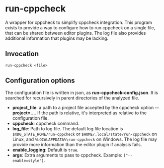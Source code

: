 # run-cppcheck

A wrapper for cppcheck to simplify cppcheck integration. This program exists to provide a way
to configure how to run cppcheck on a single file, that can be shared between editor plugins.
The log file also provides additional information that plugins may be lacking.

## Invocation

```console
run-cppcheck <file>
```

## Configuration options
The configuration file is written in json, as **run-cppcheck-config.json**. It is searched for recursively in parent directories of the analyzed file.

- **project_file**: a path to a project file accepted by the cppcheck option **--project=...**. If the path is relative,
                    it's interpreted as relative to the configuration file.
- **cppcheck**: cppcheck command.
- **log_file**: Path to log file. The default log file location is `$XDG_STATE_HOME/run-cppcheck` or `$HOME/.local/state/run-cppcheck` on Linux,
                and `%LOCALAPPDATA%\run-cppcheck` on Windows. The log file may provide more information than the editor plugin if analysis fails.
- **enable_logging**: Default is `true`.
- **args**: Extra arguments to pass to cppcheck. Example: `["--enable=style"]`.
